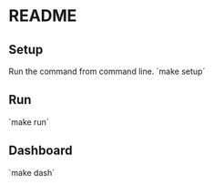 # README

## Setup
Run the command from command line.
´make setup´

## Run 
´make run´

## Dashboard
´make dash´